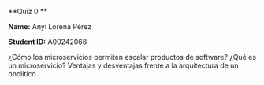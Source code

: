 **Quiz 0 **

**Name:** Anyi Lorena Pérez 

**Student ID:** A00242068


¿Cómo los microservicios permiten escalar productos de software? ¿Qué es un microservicio? Ventajas y desventajas frente a la arquitectura de un onolitico.
